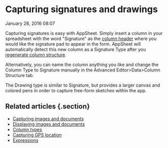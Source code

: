 #  Capturing signatures and drawings


January 28, 2016 08:07

Capturing signatures is easy with AppSheet. Simply insert a column in your
spreadsheet with the word "Signature" as the [column header](Effective-use-of-column-headers.md) where you would like
the signature pad to appear in the form. AppSheet will automatically detect
this new column as a Signature Type after you [regenerate column structure](Column-structure.md).

Alternatively, you can name the column anything you like and change the Column
Type to Signature manually in the Advanced Editor>Data>Column Structure tab.

The Drawing type is similar to Signature, but provides a larger canvas and
colored pens in order to capture free-form sketches within the app.

## Related articles {.section}

  * [Capturing images and documents](Capturing-images-and-documents.md)
  * [Displaying images and documents](Displaying-images-and-documents.md)
  * [Column types](Column-types.md)
  * [Capturing GPS location](Capturing-GPS-location.md)
  * [Expressions](Expressions.md)

